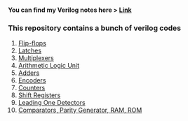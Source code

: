 #### You can find my Verilog notes here > <a href="https://hbharathbhat.github.io/verilog">Link</a>
### This repository contains a bunch of verilog codes

1. <a href="https://github.com/hbharathbhat/rtl_codes/tree/main/%5B01-08%5D_flipflops_%26_latches">Flip-flops</a>
2. <a href="https://github.com/hbharathbhat/rtl_codes/tree/main/%5B01-08%5D_flipflops_%26_latches">Latches</a>
3. <a href="https://github.com/hbharathbhat/rtl_codes/tree/main/%5B13%5D_mux">Multiplexers</a>
4. <a href="https://github.com/hbharathbhat/rtl_codes/tree/main/%5B09%5D_alu">Arithmetic Logic Unit</a>
5. <a href="https://github.com/hbharathbhat/rtl_codes/tree/main/%5B10%5D_adders">Adders</a>
6. <a href="https://github.com/hbharathbhat/rtl_codes/tree/main/%5B12%5D_encoders">Encoders</a>
7. <a href="https://github.com/hbharathbhat/rtl_codes/tree/main/%5B13%5D_counters">Counters</a>
8. <a href="https://github.com/hbharathbhat/rtl_codes/tree/main/%5B15%5D_shift_registers">Shift Registers</a>
9. <a href="https://github.com/hbharathbhat/rtl_codes/tree/main/%5B16%5D_lod">Leading One Detectors</a>
10. <a href="">Comparators, Parity Generator, RAM, ROM</a>
